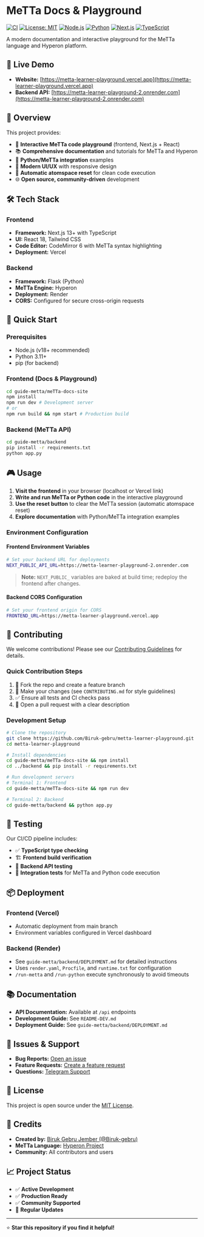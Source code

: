 # MeTTa Docs & Playground

[![CI](https://github.com/Biruk-gebru/metta-learner-playground/actions/workflows/test.yml/badge.svg)](https://github.com/Biruk-gebru/metta-learner-playground/actions/workflows/test.yml)
[![License: MIT](https://img.shields.io/badge/License-MIT-yellow.svg)](https://opensource.org/licenses/MIT)
[![Node.js](https://img.shields.io/badge/Node.js-18+-green.svg)](https://nodejs.org/)
[![Python](https://img.shields.io/badge/Python-3.11+-blue.svg)](https://python.org/)
[![Next.js](https://img.shields.io/badge/Next.js-13+-black.svg)](https://nextjs.org/)
[![TypeScript](https://img.shields.io/badge/TypeScript-5.3+-blue.svg)](https://www.typescriptlang.org/)

A modern documentation and interactive playground for the MeTTa language and Hyperon platform.

## 🚀 Live Demo

- **Website:** [https://metta-learner-playground.vercel.app](https://metta-learner-playground.vercel.app)
- **Backend API:** [https://metta-learner-playground-2.onrender.com](https://metta-learner-playground-2.onrender.com)

## 📖 Overview

This project provides:
- 🎯 **Interactive MeTTa code playground** (frontend, Next.js + React)
- 📚 **Comprehensive documentation** and tutorials for MeTTa and Hyperon
- 🔗 **Python/MeTTa integration** examples
- 🎨 **Modern UI/UX** with responsive design
- 🔄 **Automatic atomspace reset** for clean code execution
- 🌐 **Open source, community-driven** development

## 🛠️ Tech Stack

### Frontend
- **Framework:** Next.js 13+ with TypeScript
- **UI:** React 18, Tailwind CSS
- **Code Editor:** CodeMirror 6 with MeTTa syntax highlighting
- **Deployment:** Vercel

### Backend
- **Framework:** Flask (Python)
- **MeTTa Engine:** Hyperon
- **Deployment:** Render
- **CORS:** Configured for secure cross-origin requests

## 🚀 Quick Start

### Prerequisites
- Node.js (v18+ recommended)
- Python 3.11+
- pip (for backend)

### Frontend (Docs & Playground)
```bash
cd guide-metta/meTTa-docs-site
npm install
npm run dev # Development server
# or
npm run build && npm start # Production build
```

### Backend (MeTTa API)
```bash
cd guide-metta/backend
pip install -r requirements.txt
python app.py
```

## 🎮 Usage

1. **Visit the frontend** in your browser (localhost or Vercel link)
2. **Write and run MeTTa or Python code** in the interactive playground
3. **Use the reset button** to clear the MeTTa session (automatic atomspace reset)
4. **Explore documentation** with Python/MeTTa integration examples

### Environment Configuration

#### Frontend Environment Variables
```bash
# Set your backend URL for deployments
NEXT_PUBLIC_API_URL=https://metta-learner-playground-2.onrender.com
```
> **Note:** `NEXT_PUBLIC_` variables are baked at build time; redeploy the frontend after changes.

#### Backend CORS Configuration
```bash
# Set your frontend origin for CORS
FRONTEND_URL=https://metta-learner-playground.vercel.app
```

## 🤝 Contributing

We welcome contributions! Please see our [Contributing Guidelines](CONTRIBUTING.md) for details.

### Quick Contribution Steps
1. 🍴 Fork the repo and create a feature branch
2. 🔧 Make your changes (see `CONTRIBUTING.md` for style guidelines)
3. ✅ Ensure all tests and CI checks pass
4. 📝 Open a pull request with a clear description

### Development Setup
```bash
# Clone the repository
git clone https://github.com/Biruk-gebru/metta-learner-playground.git
cd metta-learner-playground

# Install dependencies
cd guide-metta/meTTa-docs-site && npm install
cd ../backend && pip install -r requirements.txt

# Run development servers
# Terminal 1: Frontend
cd guide-metta/meTTa-docs-site && npm run dev

# Terminal 2: Backend
cd guide-metta/backend && python app.py
```

## 🧪 Testing

Our CI/CD pipeline includes:
- ✅ **TypeScript type checking**
- 🏗️ **Frontend build verification**
- 🔧 **Backend API testing**
- 🔗 **Integration tests** for MeTTa and Python code execution

## 📦 Deployment

### Frontend (Vercel)
- Automatic deployment from main branch
- Environment variables configured in Vercel dashboard

### Backend (Render)
- See `guide-metta/backend/DEPLOYMENT.md` for detailed instructions
- Uses `render.yaml`, `Procfile`, and `runtime.txt` for configuration
- `/run-metta` and `/run-python` execute synchronously to avoid timeouts

## 📚 Documentation

- **API Documentation:** Available at `/api` endpoints
- **Development Guide:** See `README-DEV.md`
- **Deployment Guide:** See `guide-metta/backend/DEPLOYMENT.md`

## 🐛 Issues & Support

- **Bug Reports:** [Open an issue](https://github.com/Biruk-gebru/metta-learner-playground/issues)
- **Feature Requests:** [Create a feature request](https://github.com/Biruk-gebru/metta-learner-playground/issues)
- **Questions:** [Telegram Support](https://t.me/Biruk_Gebru)

## 📄 License

This project is open source under the [MIT License](LICENSE).

## 🙏 Credits

- **Created by:** [Biruk Gebru Jember (@Biruk-gebru)](https://github.com/Biruk-gebru)
- **MeTTa Language:** [Hyperon Project](https://github.com/trueagi-ai/hyperon)
- **Community:** All contributors and users

## 📈 Project Status

- ✅ **Active Development**
- ✅ **Production Ready**
- ✅ **Community Supported**
- 🔄 **Regular Updates**

---

⭐ **Star this repository if you find it helpful!**